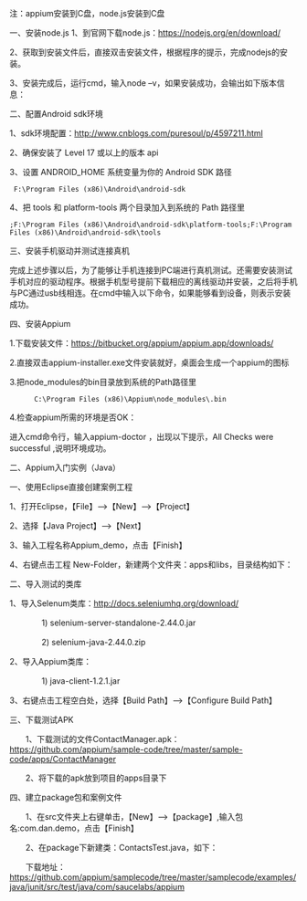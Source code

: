 注：appium安装到C盘，node.js安装到C盘

一、安装node.js
1、到官网下载node.js：https://nodejs.org/en/download/

2、获取到安装文件后，直接双击安装文件，根据程序的提示，完成nodejs的安装。

3、安装完成后，运行cmd，输入node –v，如果安装成功，会输出如下版本信息：



二、配置Android sdk环境

1、sdk环境配置：http://www.cnblogs.com/puresoul/p/4597211.html

2、确保安装了 Level 17 或以上的版本 api

3、设置 ANDROID_HOME 系统变量为你的 Android SDK 路径

     F:\Program Files (x86)\Android\android-sdk

4、把 tools 和 platform-tools 两个目录加入到系统的 Path 路径里

    ;F:\Program Files (x86)\Android\android-sdk\platform-tools;F:\Program Files (x86)\Android\android-sdk\tools



三、安装手机驱动并测试连接真机

完成上述步骤以后，为了能够让手机连接到PC端进行真机测试。还需要安装测试手机对应的驱动程序。根据手机型号提前下载相应的离线驱动并安装，之后将手机与PC通过usb线相连。在cmd中输入以下命令，如果能够看到设备，则表示安装成功。




四、安装Appium 

1.下载安装文件：https://bitbucket.org/appium/appium.app/downloads/

2.直接双击appium-installer.exe文件安装就好，桌面会生成一个appium的图标

3.把node_modules的bin目录放到系统的Path路径里

          C:\Program Files (x86)\Appium\node_modules\.bin

4.检查appium所需的环境是否OK：

进入cmd命令行，输入appium-doctor ，出现以下提示，All Checks were successful ,说明环境成功。


 

二、Appium入门实例（Java）

一、使用Eclipse直接创建案例工程

1、打开Eclipse，【File】-->【New】-->【Project】

2、选择【Java Project】-->【Next】

3、输入工程名称Appium_demo，点击【Finish】

4、右键点击工程 New-Folder，新建两个文件夹：apps和libs，目录结构如下：



 

二、导入测试的类库

1、导入Selenum类库：http://docs.seleniumhq.org/download/

　　　　1) selenium-server-standalone-2.44.0.jar

　　　　2) selenium-java-2.44.0.zip

2、导入Appium类库：

　　　　1) java-client-1.2.1.jar 

3、右键点击工程空白处，选择【Build Path】-->【Configure Build Path】 

三、下载测试APK 

　　1、下载测试的文件ContactManager.apk：https://github.com/appium/sample-code/tree/master/sample-code/apps/ContactManager

　　2、将下载的apk放到项目的apps目录下 

四、建立package包和案例文件

　　1、在src文件夹上右键单击，【New】-->【package】,输入包名:com.dan.demo，点击【Finish】

　　2、在package下新建类：ContactsTest.java，如下：　　

　　下载地址：https://github.com/appium/samplecode/tree/master/samplecode/examples/java/junit/src/test/java/com/saucelabs/appium